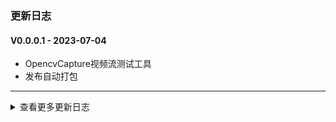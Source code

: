 ### 更新日志


#### V0.0.0.1 - 2023-07-04
* OpencvCapture视频流测试工具
* 发布自动打包

---

<details onclose>

<summary>查看更多更新日志</summary>

</details>

